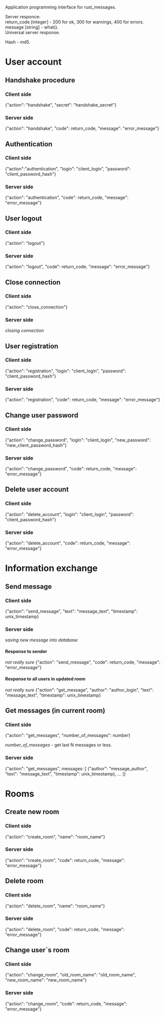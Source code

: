 Application programming interface for rust_messages.

Server responce:<br>
return_code [integer] - 200 for ok, 300 for warnings, 400 for errors.<br>
message [string] - what().<br>
Universal server response.

Hash - md5.

# User account
## Handshake procedure
### Client side
{"action": "handshake", "secret": "handshake_secret"}

### Server side
{"action": "handshake", "code": return_code, "message": "error_message"}

## Authentication
### Client side
{"action":"authentication", "login": "client_login", "password": "client_password_hash"}

### Server side
{"action": "authentication", "code": return_code, "message": "error_message"}

## User logout
### Client side
{"action": "logout"}

### Server side
{"action": "logout", "code": return_code, "message": "error_message"}

## Close connection
### Client side
{"action": "close_connection"}

### Server side
*closing connection*

## User registration
### Client side
{"action": "registration", "login": "client_login",  "password": "client_password_hash"}

### Server side
{"action": "registration", "code": return_code, "message": "error_message"}

## Change user password
### Client side
{"action": "change_password", "login": "client_login", "new_password": "new_client_password_hash"}

### Server side
{"action": "change_password", "code": return_code, "message": "error_message"}

## Delete user account
### Client side
{"action": "delete_account", "login": "client_login", "password": "client_password_hash"}

### Server side
{"action": "delete_account", "code": return_code, "message": "error_message"}

# Information exchange
## Send message
### Client side
{"action": "send_message", "text": "message_text",  "timestamp": unix_timestamp}

### Server side
*saving new message into database*

#### Response to sender
*not really sure* {"action": "send_message", "code": return_code, "message": "error_message"}

#### Response to all users in updated room
*not really sure* {"action": "get_message", "author": "author_login", "text": "message_text", "timestamp": unix_timestamp}

## Get messages (in current room)
### Client side
{"action": "get_messages", "number_of_messages": number}

*number_of_messages* - get last N messages or less.

### Server side
{"action": "get_messages", messages: [
    {"author": "message_author", "text": "message_text", "timestamp": unix_timestamp},
    ...
]}

# Rooms
## Create new room
### Client side
{"action": "create_room", "name": "room_name"}

### Server side
{"action": "create_room", "code": return_code, "message": "error_message"}

## Delete room
### Client side
{"action": "delete_room", "name": "room_name"}

### Server side
{"action": "delete_room", "code": return_code, "message": "error_message"}

## Change user`s room
### Client side
{"action": "change_room", "old_room_name": "old_room_name", "new_room_name": "new_room_name"}

### Server side
{"action": "change_room", "code": return_code, "message": "error_message"}
